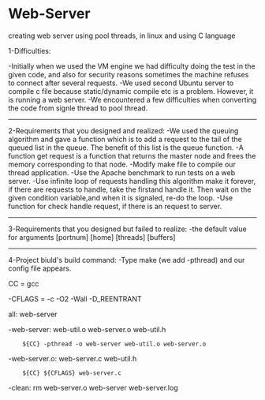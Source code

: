 # Web-Server
creating web server using pool threads, in linux and using C language

1-Difficulties:

-Initially when we used the VM engine we had difficulty doing the test in the given code, and also for security reasons sometimes the machine refuses to connect after several requests.
-We used second Ubuntu server to compile c file because static/dynamic compile etc is a problem. However, it is running a web server.
-We encountered a few difficulties when converting the code from signle thread to pool thread.

-------------------------------------------------------
2-Requirements that you designed and realized:
-We used the queuing algorithm and gave a function which is to add a request to the tail of the queued list in the queue. The benefit of this list is the queue function.
-A function get request is a function that returns the master node and frees the memory corresponding to that node.
-Modify make file to compile our thread application.
-Use the Apache benchmark to run tests on a web server.
-Use infinite loop of requests handling this algorithm make it forever, if there are requests to handle, take the firstand handle it. Then wait on the given condition variable,and when it is signaled, re-do the loop.
-Use function for check handle request, if there is an request to server.

------------------------------------------------------------
3-Requirements that you designed but failed to realize:
-the default value for arguments  [portnum] [home] [threads] [buffers]

----------------------------------------------------
4-Project biuld's build command:
-Type make (we add -pthread) and our config file appears.

CC = gcc

-CFLAGS = -c -O2 -Wall -D_REENTRANT


all: web-server


-web-server: web-util.o web-server.o web-util.h

        ${CC} -pthread -o web-server web-util.o web-server.o


-web-server.o: web-server.c web-util.h

        ${CC} ${CFLAGS} web-server.c


-clean:
        rm web-server.o web-server web-server.log



